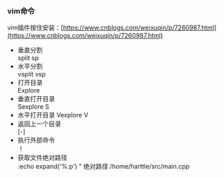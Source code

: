 ### vim命令
vim插件按住安装：[https://www.cnblogs.com/weixuqin/p/7260987.html](https://www.cnblogs.com/weixuqin/p/7260987.html)
 - 垂直分割  
 split sp
 - 水平分割  
 vsplit vsp
 - 打开目录  
 Explore
 - 垂直打开目录  
 Sexplore S
 - 水平打开目录
 Vexplore V
 - 返回上一个目录  
 [-]
 - 执行外部命令  
 ！
 - 获取文件绝对路径  
 :echo expand('%:p')  " 绝对路径 /home/harttle/src/main.cpp

